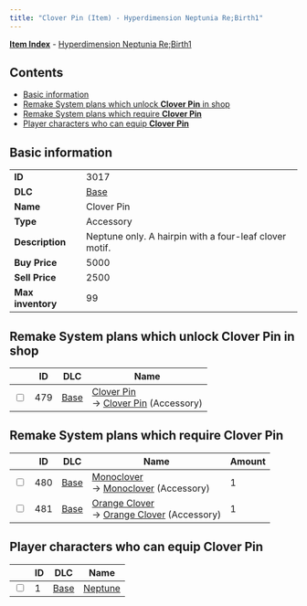 ```yaml
---
title: "Clover Pin (Item) - Hyperdimension Neptunia Re;Birth1"
---
```


[**Item Index**](/neptunia/rb1/item/index.html) - [Hyperdimension Neptunia Re;Birth1](/neptunia/rb1)

## Contents

- [Basic information](#basic-information)
- [Remake System plans which unlock **Clover Pin** in shop](#remake-system-plans-which-unlock-clover-pin-in-shop)
- [Remake System plans which require **Clover Pin**](#remake-system-plans-which-require-clover-pin)
- [Player characters who can equip **Clover Pin**](#player-characters-who-can-equip-clover-pin)

## Basic information

|   |   |
| -- | -- |
| **ID** | 3017 |
| **DLC** | [Base](/neptunia/rb1/dlc/1-base.html) |
| **Name** | Clover Pin |
| **Type** | Accessory |
| **Description** | Neptune only. A hairpin with a four-leaf clover motif. |
| **Buy Price** | 5000 |
| **Sell Price** | 2500 |
| **Max inventory** | 99 |

## Remake System plans which unlock **Clover Pin** in shop

|    | ID | DLC | Name |
| -- | -- | --- | ---- |
| <input type="checkbox" id="rb1-remake-1-479" class="trackbox" /> | 479 | [Base](/neptunia/rb1/dlc/1-base.html) | [Clover Pin](/neptunia/rb1/remake/1-479-clover-pin.html)<br />→ [Clover Pin](/neptunia/rb1/item/1-3017-clover-pin.html) (Accessory) |

## Remake System plans which require **Clover Pin**

|    | ID | DLC | Name | Amount |
| -- | -- | --- | ---- | ------ |
| <input type="checkbox" id="rb1-remake-1-480" class="trackbox" /> | 480 | [Base](/neptunia/rb1/dlc/1-base.html) | [Monoclover](/neptunia/rb1/remake/1-480-monoclover.html)<br />→ [Monoclover](/neptunia/rb1/item/1-3018-monoclover.html) (Accessory) | 1 |
| <input type="checkbox" id="rb1-remake-1-481" class="trackbox" /> | 481 | [Base](/neptunia/rb1/dlc/1-base.html) | [Orange Clover](/neptunia/rb1/remake/1-481-orange-clover.html)<br />→ [Orange Clover](/neptunia/rb1/item/1-3019-orange-clover.html) (Accessory) | 1 |

## Player characters who can equip **Clover Pin**

|    | ID | DLC | Name |
| -- | -- | --- | ---- |
| <input type="checkbox" id="rb1-player-1-1" class="trackbox" /> | 1 | [Base](/neptunia/rb1/dlc/1-base.html) | [Neptune](/neptunia/rb1/player/1-1-neptune.html) |